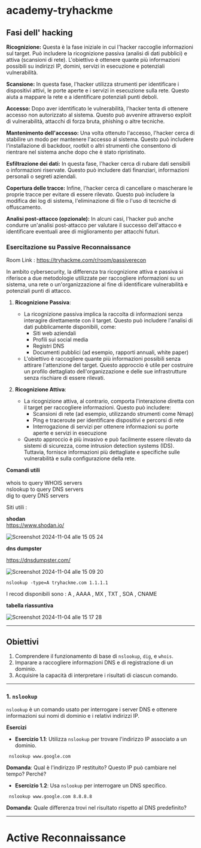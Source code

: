 # academy-tryhackme





## Fasi dell' hacking 




**Ricognizione:**
        Questa è la fase iniziale in cui l'hacker raccoglie informazioni sul target. Può includere la ricognizione passiva (analisi di dati pubblici) e attiva (scansioni di rete). L'obiettivo è ottenere quante più informazioni possibili su indirizzi IP, domini, servizi in esecuzione e potenziali vulnerabilità.

**Scansione:**
        In questa fase, l'hacker utilizza strumenti per identificare i dispositivi attivi, le porte aperte e i servizi in esecuzione sulla rete. Questo aiuta a mappare la rete e a identificare potenziali punti deboli.

**Accesso:**
        Dopo aver identificato le vulnerabilità, l'hacker tenta di ottenere accesso non autorizzato al sistema. Questo può avvenire attraverso exploit di vulnerabilità, attacchi di forza bruta, phishing o altre tecniche.

**Mantenimento dell'accesso:**
        Una volta ottenuto l'accesso, l'hacker cerca di stabilire un modo per mantenere l'accesso al sistema. Questo può includere l'installazione di backdoor, rootkit o altri strumenti che consentono di rientrare nel sistema anche dopo che è stato ripristinato.

**Esfiltrazione dei dati:**
        In questa fase, l'hacker cerca di rubare dati sensibili o informazioni riservate. Questo può includere dati finanziari, informazioni personali o segreti aziendali.

**Copertura delle tracce:**
        Infine, l'hacker cerca di cancellare o mascherare le proprie tracce per evitare di essere rilevato. Questo può includere la modifica dei log di sistema, l'eliminazione di file o l'uso di tecniche di offuscamento.

**Analisi post-attacco (opzionale):**
        In alcuni casi, l'hacker può anche condurre un'analisi post-attacco per valutare il successo dell'attacco e identificare eventuali aree di miglioramento per attacchi futuri.








### Esercitazione su Passive Reconnaissance
Room Link : https://tryhackme.com/r/room/passiverecon


In ambito cybersecurity, la differenza tra ricognizione attiva e passiva si riferisce a due metodologie utilizzate per raccogliere informazioni su un sistema, 
una rete o un'organizzazione al fine di identificare vulnerabilità e potenziali punti di attacco.


1. **Ricognizione Passiva**: 
   - La ricognizione passiva implica la raccolta di informazioni senza interagire direttamente con il target. Questo può includere l'analisi di dati pubblicamente disponibili, come:
     - Siti web aziendali
     - Profili sui social media
     - Registri DNS
     - Documenti pubblici (ad esempio, rapporti annuali, white paper)
   - L'obiettivo è raccogliere quante più informazioni possibili senza attirare l'attenzione del target. Questo approccio è utile per costruire un profilo dettagliato dell'organizzazione e delle sue infrastrutture senza rischiare di essere rilevati.

2. **Ricognizione Attiva**: 
   - La ricognizione attiva, al contrario, comporta l'interazione diretta con il target per raccogliere informazioni. Questo può includere:
     - Scansioni di rete (ad esempio, utilizzando strumenti come Nmap)
     - Ping e traceroute per identificare dispositivi e percorsi di rete
     - Interrogazione di servizi per ottenere informazioni su porte aperte e servizi in esecuzione
   - Questo approccio è più invasivo e può facilmente essere rilevato da sistemi di sicurezza, come intrusion detection systems (IDS). Tuttavia, fornisce informazioni più dettagliate e specifiche sulle vulnerabilità e sulla configurazione della rete.


**Comandi utili** <br><br>
whois to query WHOIS servers <br>
nslookup to query DNS servers <br>
dig to query DNS servers<br>





Siti utili  : 

**shodan** <br>
https://www.shodan.io/

![Screenshot 2024-11-04 alle 15 05 24](https://github.com/user-attachments/assets/5053db36-ad21-40f9-b6df-307fe8a874f6)



**dns dumpster** <br>

https://dnsdumpster.com/

![Screenshot 2024-11-04 alle 15 09 20](https://github.com/user-attachments/assets/805a40fb-595a-4027-bb6a-c6ab9bcd46a3)




```
nslookup -type=A tryhackme.com 1.1.1.1
```
I recod disponibili sono : A , AAAA , MX , TXT , SOA , CNAME


**tabella riassuntiva**


![Screenshot 2024-11-04 alle 15 17 28](https://github.com/user-attachments/assets/84775497-0d30-4ab2-a2fe-e46dab91df75)


---

## Obiettivi
1. Comprendere il funzionamento di base di `nslookup`, `dig`, e `whois`.
2. Imparare a raccogliere informazioni DNS e di registrazione di un dominio.
3. Acquisire la capacità di interpretare i risultati di ciascun comando.

---

### 1. `nslookup`
`nslookup` è un comando usato per interrogare i server DNS e ottenere informazioni sui nomi di dominio e i relativi indirizzi IP.

**Esercizi**

- **Esercizio 1.1**: Utilizza `nslookup` per trovare l'indirizzo IP associato a un dominio.
 ```
  nslookup www.google.com
  ```


  **Domanda**: Qual è l'indirizzo IP restituito? Questo IP può cambiare nel tempo? Perché?

- **Esercizio 1.2**: Usa `nslookup` per interrogare un DNS specifico.

 
 ```
  nslookup www.google.com 8.8.8.8
```


  **Domanda**: Quale differenza trovi nel risultato rispetto al DNS predefinito?




______________________




# Active Reconnaissance













